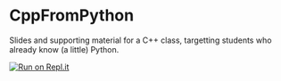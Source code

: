 # CppFromPython

Slides and supporting material for a C++ class, targetting students who already
know (a little) Python.

[![Run on Repl.it](https://repl.it/badge/github/funkyt/CppFromPython)](https://repl.it/github/funkyt/CppFromPython)